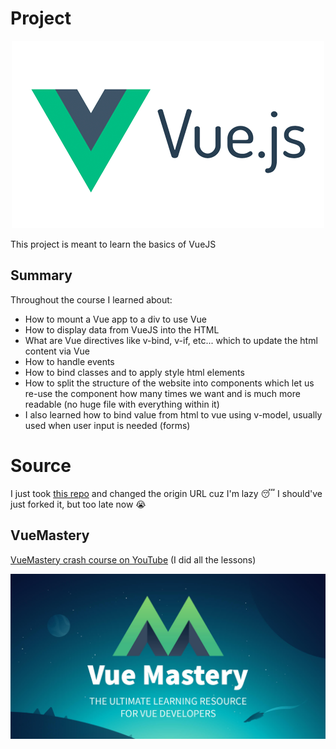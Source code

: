 # Project

<p align="center">
    <a href="https://vuejs.org" target="_blank"><img src="./assets/images/Logo-Vuejs.png"></a>
</p>

This project is meant to learn the basics of VueJS

## Summary

Throughout the course I learned about:

- How to mount a Vue app to a div to use Vue
- How to display data from VueJS into the HTML
- What are Vue directives like v-bind, v-if, etc... which to update the html content via Vue
- How to handle events
- How to bind classes and to apply style html elements
- How to split the structure of the website into components which let us re-use the component how many times we want and is much more readable (no huge file with everything within it)
- I also learned how to bind value from html to vue using v-model, usually used when user input is needed (forms)

# Source

I just took [this repo](https://github.com/Code-Pop/Intro-to-Vue-3) and changed the origin URL cuz I'm lazy 😴
I should've just forked it, but too late now 😭

## VueMastery

[VueMastery crash course on YouTube](https://youtu.be/bzlFvd0b65c) (I did all the lessons)

<p align="center">
    <a href="https://vuemastery.com" target="_blank"><img src="./assets/images/Logo-VueMastery.png"></a>
</p>
